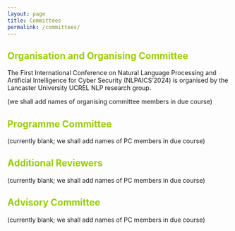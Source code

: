 ```yaml
---
layout: page
title: Committees
permalink: /committees/
---
```

<h2 style="color:#99cc00;">Organisation and Organising Committee</h2>
The First International Conference on Natural Language Processing and Artificial Intelligence for Cyber Security (NLPAICS’2024) is organised by the Lancaster University UCREL NLP research group. 

(we shall add names of organising committee members in due course)

<h2 style="color:#99cc00;">Programme Committee</h2>
(currently blank; we shall add names of PC members in due course)

<h2 style="color:#99cc00;">Additional Reviewers</h2>
(currently blank; we shall add names of PC members in due course)

<h2 style="color:#99cc00;">Advisory Committee</h2>
(currently blank; we shall add names of PC members in due course)

